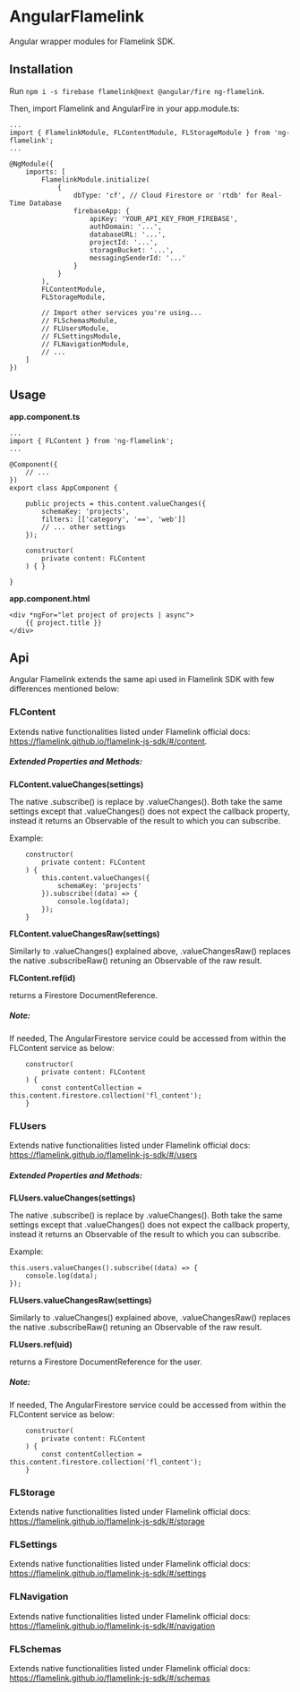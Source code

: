 # AngularFlamelink

Angular wrapper modules for Flamelink SDK.

## Installation

Run `npm i -s firebase flamelink@next @angular/fire ng-flamelink`. 

Then, import Flamelink and AngularFire in your app.module.ts:

```
...
import { FlamelinkModule, FLContentModule, FLStorageModule } from 'ng-flamelink';
...

@NgModule({
	imports: [
		FlamelinkModule.initialize(
			{
				dbType: 'cf', // Cloud Firestore or 'rtdb' for Real-Time Database
				firebaseApp: {
					apiKey: 'YOUR_API_KEY_FROM_FIREBASE',
					authDomain: '...',
					databaseURL: '...',
					projectId: '...',
					storageBucket: '...',
					messagingSenderId: '...'
				}
			}
		),
		FLContentModule,
		FLStorageModule,
		
		// Import other services you're using...
		// FLSchemasModule,
		// FLUsersModule,
		// FLSettingsModule,
		// FLNavigationModule,
		// ...
	]
})

```

## Usage

**app.component.ts**
```
...
import { FLContent } from 'ng-flamelink';
...

@Component({
	// ...
})
export class AppComponent {

	public projects = this.content.valueChanges({
		schemaKey: 'projects',
		filters: [['category', '==', 'web']]
		// ... other settings
	});

	constructor(
		private content: FLContent
	) { }

}
```

**app.component.html**
```
<div *ngFor="let project of projects | async">
	{{ project.title }}
</div>
```

## Api

Angular Flamelink extends the same api used in Flamelink SDK with few differences mentioned below:

### FLContent

Extends native functionalities listed under Flamelink official docs: https://flamelink.github.io/flamelink-js-sdk/#/content.


##### Extended Properties and Methods:

**FLContent.valueChanges(settings)**

The native .subscribe() is replace by .valueChanges(). Both take the same settings except that .valueChanges() does not expect the callback property, instead it returns an Observable of the result to which you can subscribe.

Example:
```
	constructor(
		private content: FLContent
	) { 
		this.content.valueChanges({
			schemaKey: 'projects'
		}).subscribe((data) => {
			console.log(data);
		});
	}
```

**FLContent.valueChangesRaw(settings)**

Similarly to .valueChanges() explained above, .valueChangesRaw() replaces the native .subscribeRaw() retuning an Observable of the raw result.


**FLContent.ref(id)**

returns a Firestore DocumentReference. 

##### Note:

If needed, The AngularFirestore service could be accessed from within the FLContent service as below:
```
	constructor(
		private content: FLContent
	) { 
		const contentCollection = this.content.firestore.collection('fl_content');
	}
```


### FLUsers

Extends native functionalities listed under Flamelink official docs: https://flamelink.github.io/flamelink-js-sdk/#/users

##### Extended Properties and Methods:

**FLUsers.valueChanges(settings)**

The native .subscribe() is replace by .valueChanges(). Both take the same settings except that .valueChanges() does not expect the callback property, instead it returns an Observable of the result to which you can subscribe.

Example:
```
this.users.valueChanges().subscribe((data) => {
	console.log(data);
});
```

**FLUsers.valueChangesRaw(settings)**

Similarly to .valueChanges() explained above, .valueChangesRaw() replaces the native .subscribeRaw() retuning an Observable of the raw result.


**FLUsers.ref(uid)**

returns a Firestore DocumentReference for the user. 

##### Note:

If needed, The AngularFirestore service could be accessed from within the FLContent service as below:
```
	constructor(
		private content: FLContent
	) { 
		const contentCollection = this.content.firestore.collection('fl_content');
	}
```

### FLStorage
Extends native functionalities listed under Flamelink official docs: https://flamelink.github.io/flamelink-js-sdk/#/storage

### FLSettings
Extends native functionalities listed under Flamelink official docs: https://flamelink.github.io/flamelink-js-sdk/#/settings

### FLNavigation
Extends native functionalities listed under Flamelink official docs: https://flamelink.github.io/flamelink-js-sdk/#/navigation

### FLSchemas
Extends native functionalities listed under Flamelink official docs: https://flamelink.github.io/flamelink-js-sdk/#/schemas


